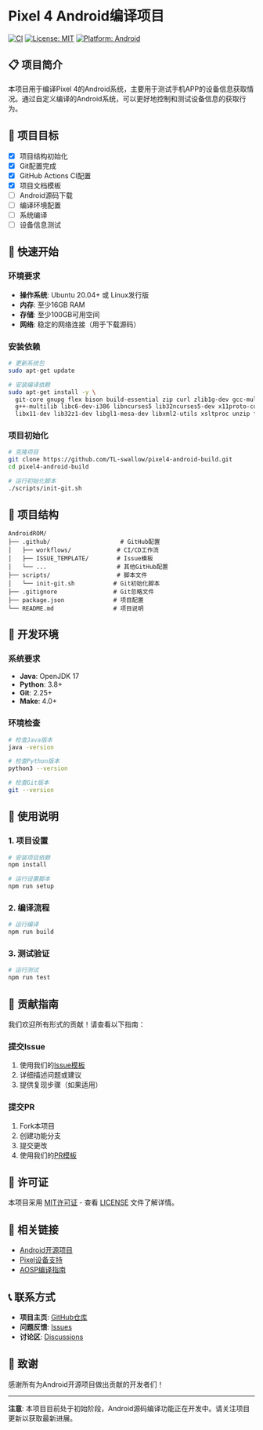 # Pixel 4 Android编译项目

[![CI](https://github.com/TL-swallow/pixel4-android-build/workflows/Android%20Build%20CI/badge.svg)](https://github.com/TL-swallow/pixel4-android-build/actions)
[![License: MIT](https://img.shields.io/badge/License-MIT-yellow.svg)](https://opensource.org/licenses/MIT)
[![Platform: Android](https://img.shields.io/badge/Platform-Android-green.svg)](https://www.android.com/)

## 📋 项目简介

本项目用于编译Pixel 4的Android系统，主要用于测试手机APP的设备信息获取情况。通过自定义编译的Android系统，可以更好地控制和测试设备信息的获取行为。

## 🎯 项目目标

- [x] 项目结构初始化
- [x] Git配置完成
- [x] GitHub Actions CI配置
- [x] 项目文档模板
- [ ] Android源码下载
- [ ] 编译环境配置
- [ ] 系统编译
- [ ] 设备信息测试

## 🚀 快速开始

### 环境要求

- **操作系统**: Ubuntu 20.04+ 或 Linux发行版
- **内存**: 至少16GB RAM
- **存储**: 至少100GB可用空间
- **网络**: 稳定的网络连接（用于下载源码）

### 安装依赖

```bash
# 更新系统包
sudo apt-get update

# 安装编译依赖
sudo apt-get install -y \
  git-core gnupg flex bison build-essential zip curl zlib1g-dev gcc-multilib \
  g++-multilib libc6-dev-i386 libncurses5 lib32ncurses5-dev x11proto-core-dev \
  libx11-dev lib32z1-dev libgl1-mesa-dev libxml2-utils xsltproc unzip fontconfig
```

### 项目初始化

```bash
# 克隆项目
git clone https://github.com/TL-swallow/pixel4-android-build.git
cd pixel4-android-build

# 运行初始化脚本
./scripts/init-git.sh
```

## 📁 项目结构

```
AndroidROM/
├── .github/                    # GitHub配置
│   ├── workflows/             # CI/CD工作流
│   ├── ISSUE_TEMPLATE/        # Issue模板
│   └── ...                    # 其他GitHub配置
├── scripts/                   # 脚本文件
│   └── init-git.sh           # Git初始化脚本
├── .gitignore                # Git忽略文件
├── package.json              # 项目配置
└── README.md                 # 项目说明
```

## 🔧 开发环境

### 系统要求

- **Java**: OpenJDK 17
- **Python**: 3.8+
- **Git**: 2.25+
- **Make**: 4.0+

### 环境检查

```bash
# 检查Java版本
java -version

# 检查Python版本
python3 --version

# 检查Git版本
git --version
```

## 📝 使用说明

### 1. 项目设置

```bash
# 安装项目依赖
npm install

# 运行设置脚本
npm run setup
```

### 2. 编译流程

```bash
# 运行编译
npm run build
```

### 3. 测试验证

```bash
# 运行测试
npm run test
```

## 🤝 贡献指南

我们欢迎所有形式的贡献！请查看以下指南：

### 提交Issue

1. 使用我们的[Issue模板](.github/ISSUE_TEMPLATE/bug_report.md)
2. 详细描述问题或建议
3. 提供复现步骤（如果适用）

### 提交PR

1. Fork本项目
2. 创建功能分支
3. 提交更改
4. 使用我们的[PR模板](.github/pull_request_template.md)

## 📄 许可证

本项目采用 [MIT许可证](LICENSE) - 查看 [LICENSE](LICENSE) 文件了解详情。

## 🔗 相关链接

- [Android开源项目](https://source.android.com/)
- [Pixel设备支持](https://developers.google.com/android/images)
- [AOSP编译指南](https://source.android.com/setup/building)

## 📞 联系方式

- **项目主页**: [GitHub仓库](https://github.com/TL-swallow/pixel4-android-build)
- **问题反馈**: [Issues](https://github.com/TL-swallow/pixel4-android-build/issues)
- **讨论区**: [Discussions](https://github.com/TL-swallow/pixel4-android-build/discussions)

## 🙏 致谢

感谢所有为Android开源项目做出贡献的开发者们！

---

**注意**: 本项目目前处于初始阶段，Android源码编译功能正在开发中。请关注项目更新以获取最新进展。
